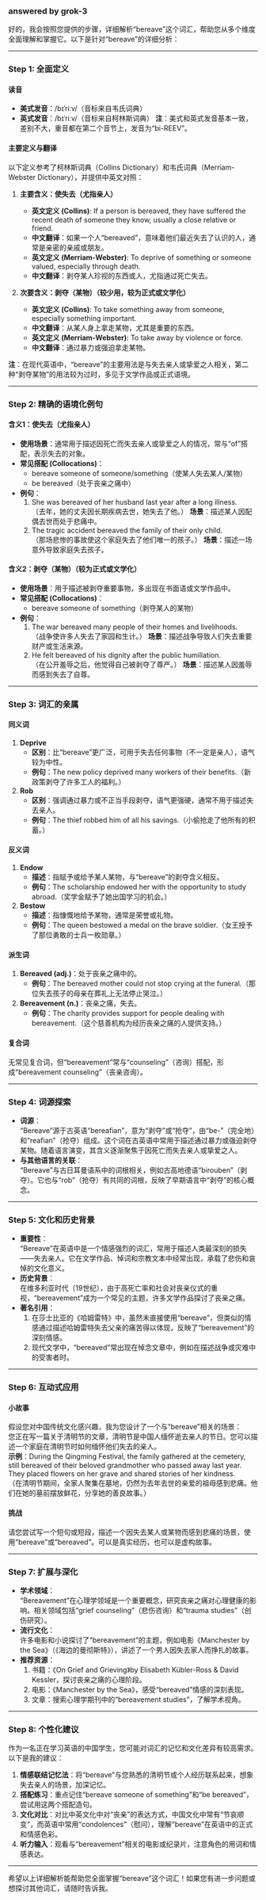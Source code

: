 ### answered by grok-3
好的，我会按照您提供的步骤，详细解析“bereave”这个词汇，帮助您从多个维度全面理解和掌握它。以下是针对“bereave”的详细分析：

---

### Step 1: 全面定义

#### 读音
- **美式发音**：/bɪˈriːv/（音标来自韦氏词典）
- **英式发音**：/bɪˈriːv/（音标来自柯林斯词典）
**注**：美式和英式发音基本一致，差别不大，重音都在第二个音节上，发音为“bi-REEV”。

#### 主要定义与翻译
以下定义参考了柯林斯词典（Collins Dictionary）和韦氏词典（Merriam-Webster Dictionary），并提供中英文对照：

1. **主要含义：使失去（尤指亲人）**
   - **英文定义 (Collins)**: If a person is bereaved, they have suffered the recent death of someone they know, usually a close relative or friend.
   - **中文翻译**：如果一个人“bereaved”，意味着他们最近失去了认识的人，通常是亲密的亲戚或朋友。
   - **英文定义 (Merriam-Webster)**: To deprive of something or someone valued, especially through death.
   - **中文翻译**：剥夺某人珍视的东西或人，尤指通过死亡失去。

2. **次要含义：剥夺（某物）（较少用，较为正式或文学化）**
   - **英文定义 (Collins)**: To take something away from someone, especially something important.
   - **中文翻译**：从某人身上拿走某物，尤其是重要的东西。
   - **英文定义 (Merriam-Webster)**: To take away by violence or force.
   - **中文翻译**：通过暴力或强迫拿走某物。

**注**：在现代英语中，“bereave”的主要用法是与失去亲人或挚爱之人相关，第二种“剥夺某物”的用法较为过时，多见于文学作品或正式语境。

---

### Step 2: 精确的语境化例句

#### 含义1：使失去（尤指亲人）
- **使用场景**：通常用于描述因死亡而失去亲人或挚爱之人的情况，常与“of”搭配，表示失去的对象。
- **常见搭配 (Collocations)**：
  - bereave someone of someone/something（使某人失去某人/某物）
  - be bereaved（处于丧亲之痛中）
- **例句**：
  1. She was bereaved of her husband last year after a long illness.  
     （去年，她的丈夫因长期疾病去世，她失去了他。）
     **场景**：描述某人因配偶去世而处于悲痛中。
  2. The tragic accident bereaved the family of their only child.  
     （那场悲惨的事故使这个家庭失去了他们唯一的孩子。）
     **场景**：描述一场意外导致家庭失去孩子。

#### 含义2：剥夺（某物）（较为正式或文学化）
- **使用场景**：用于描述被剥夺重要事物，多出现在书面语或文学作品中。
- **常见搭配 (Collocations)**：
  - bereave someone of something（剥夺某人的某物）
- **例句**：
  1. The war bereaved many people of their homes and livelihoods.  
     （战争使许多人失去了家园和生计。）
     **场景**：描述战争导致人们失去重要财产或生活来源。
  2. He felt bereaved of his dignity after the public humiliation.  
     （在公开羞辱之后，他觉得自己被剥夺了尊严。）
     **场景**：描述某人因羞辱而感到失去了自尊。

---

### Step 3: 词汇的亲属

#### 同义词
1. **Deprive**
   - **区别**：比“bereave”更广泛，可用于失去任何事物（不一定是亲人），语气较为中性。
   - **例句**：The new policy deprived many workers of their benefits.（新政策剥夺了许多工人的福利。）
2. **Rob**
   - **区别**：强调通过暴力或不正当手段剥夺，语气更强硬，通常不用于描述失去亲人。
   - **例句**：The thief robbed him of all his savings.（小偷抢走了他所有的积蓄。）

#### 反义词
1. **Endow**
   - **描述**：指赋予或给予某人某物，与“bereave”的剥夺含义相反。
   - **例句**：The scholarship endowed her with the opportunity to study abroad.（奖学金赋予了她出国学习的机会。）
2. **Bestow**
   - **描述**：指慷慨地给予某物，通常是荣誉或礼物。
   - **例句**：The queen bestowed a medal on the brave soldier.（女王授予了那位勇敢的士兵一枚勋章。）

#### 派生词
1. **Bereaved (adj.)**：处于丧亲之痛中的。
   - **例句**：The bereaved mother could not stop crying at the funeral.（那位失去孩子的母亲在葬礼上无法停止哭泣。）
2. **Bereavement (n.)**：丧亲之痛，失去。
   - **例句**：The charity provides support for people dealing with bereavement.（这个慈善机构为经历丧亲之痛的人提供支持。）

#### 复合词
无常见复合词，但“bereavement”常与“counseling”（咨询）搭配，形成“bereavement counseling”（丧亲咨询）。

---

### Step 4: 词源探索
- **词源**：  
  “Bereave”源于古英语“bereafian”，意为“剥夺”或“抢夺”，由“be-”（完全地）和“reafian”（抢夺）组成。这个词在古英语中常用于描述通过暴力或强迫剥夺某物。随着语言演变，其含义逐渐聚焦于因死亡而失去亲人或挚爱之人。
- **与其他语言的关联**：  
  “Bereave”与古日耳曼语系中的词根相关，例如古高地德语“birouben”（剥夺）。它也与“rob”（抢夺）有共同的词根，反映了早期语言中“剥夺”的核心概念。

---

### Step 5: 文化和历史背景
- **重要性**：  
  “Bereave”在英语中是一个情感强烈的词汇，常用于描述人类最深刻的损失——失去亲人。它在文学作品、悼词和宗教文本中经常出现，承载了悲伤和哀悼的文化意义。
- **历史背景**：  
  在维多利亚时代（19世纪），由于高死亡率和社会对丧亲仪式的重视，“bereavement”成为一个常见的主题，许多文学作品探讨了丧亲之痛。
- **著名引用**：  
  1. 在莎士比亚的《哈姆雷特》中，虽然未直接使用“bereave”，但类似的情感通过描述哈姆雷特失去父亲的痛苦得以体现，反映了“bereavement”的深刻情感。
  2. 现代文学中，“bereaved”常出现在悼念文章中，例如在描述战争或灾难中的受害者时。

---

### Step 6: 互动式应用
#### 小故事
假设您对中国传统文化感兴趣，我为您设计了一个与“bereave”相关的场景：  
您正在写一篇关于清明节的文章，清明节是中国人缅怀逝去亲人的节日。您可以描述一个家庭在清明节时如何缅怀他们失去的亲人。  
**示例**：During the Qingming Festival, the family gathered at the cemetery, still bereaved of their beloved grandmother who passed away last year. They placed flowers on her grave and shared stories of her kindness.  
（在清明节期间，全家人聚集在墓地，仍然为去年去世的亲爱的祖母感到悲痛。他们在她的墓前摆放鲜花，分享她的善良故事。）

#### 挑战
请您尝试写一个短句或短段，描述一个因失去某人或某物而感到悲痛的场景，使用“bereave”或“bereaved”。可以是真实经历，也可以是虚构故事。

---

### Step 7: 扩展与深化
- **学术领域**：  
  “Bereavement”在心理学领域是一个重要概念，研究丧亲之痛对心理健康的影响。相关领域包括“grief counseling”（悲伤咨询）和“trauma studies”（创伤研究）。
- **流行文化**：  
  许多电影和小说探讨了“bereavement”的主题，例如电影《Manchester by the Sea》（《海边的曼彻斯特》），讲述了一个男人因失去家人而挣扎的故事。
- **推荐资源**：
  1. 书籍：《On Grief and Grieving》by Elisabeth Kübler-Ross & David Kessler，探讨丧亲之痛的心理阶段。
  2. 电影：《Manchester by the Sea》，感受“bereaved”情感的深刻表现。
  3. 文章：搜索心理学期刊中的“bereavement studies”，了解学术视角。

---

### Step 8: 个性化建议
作为一名正在学习英语的中国学生，您可能对词汇的记忆和文化差异有较高需求。以下是我的建议：
1. **情感联结记忆法**：将“bereave”与您熟悉的清明节或个人经历联系起来，想象失去亲人的场景，加深记忆。
2. **搭配练习**：重点记住“bereave someone of something”和“be bereaved”，尝试用这两个搭配造句。
3. **文化对比**：对比中英文化中对“丧亲”的表达方式，中国文化中常有“节哀顺变”，而英语中常用“condolences”（慰问），理解“bereave”在英语中的正式和情感色彩。
4. **听力输入**：观看与“bereavement”相关的电影或纪录片，注意角色的用词和情感表达。

---

希望以上详细解析能帮助您全面掌握“bereave”这个词汇！如果您有进一步问题或想探讨其他词汇，请随时告诉我。